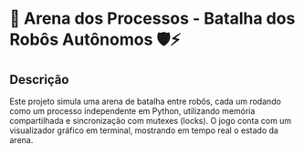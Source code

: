 # 🤖 Arena dos Processos - Batalha dos Robôs Autônomos 🛡️⚡

## Descrição

Este projeto simula uma arena de batalha entre robôs, cada um rodando como um processo independente em Python, utilizando memória compartilhada e sincronização com mutexes (locks). 
O jogo conta com um visualizador gráfico em terminal, mostrando em tempo real o estado da arena. 